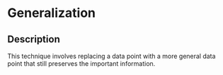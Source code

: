 # Generalization

## Description

This technique involves replacing a data point with a more general data point that still preserves the important information.
